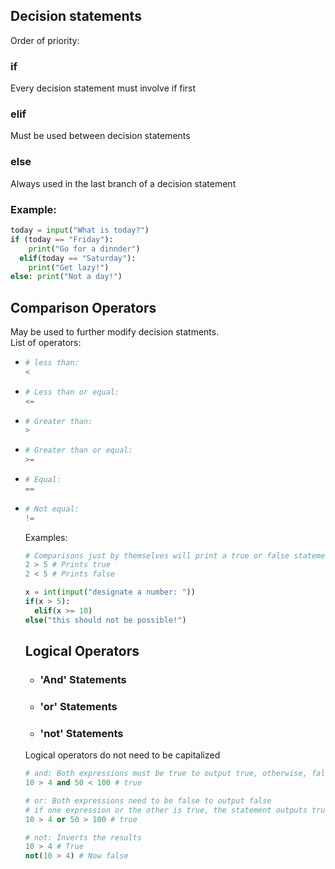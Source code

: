 ## Decision statements   
Order of priority:   
  ### if   
Every decision statement must involve if first
  ### elif   
Must be used between decision statements 
  ### else   
Always used in the last branch of a decision statement   
### Example:
``` python
today = input("What is today?")
if (today == "Friday"):
    print("Go for a dinnder")
  elif(today == "Saturday"):
    print("Get lazy!")
else: print("Not a day!")
```
## Comparison Operators
May be used to further modify decision statments.   
List of operators:   
* ```python
  # less than:
  <
  ```
* ```python
  # Less than or equal:
  <=
  ```
* ``` python
  # Greater than:
  >
  ```
* ``` python
  # Greater than or equal:
  >= 
  ```

* ```python
  # Equal:
  == 
  ```
* ``` python
  # Not equal:
  !=
  ```
  Examples:
  ```python
  # Comparisons just by themselves will print a true or false statement on output:
  2 > 5 # Prints true
  2 < 5 # Prints false

  x = int(input("designate a number: "))
  if(x > 5):
    elif(x >= 10)
  else("this should not be possible!")
  ```
  ## Logical Operators
  * ### 'And' Statements
  * ### 'or' Statements
  * ### 'not' Statements
  Logical operators do not need to be capitalized
  ``` python
  # and: Both expressions must be true to output true, otherwise, false...
  10 > 4 and 50 < 100 # true

  # or: Both expressions need to be false to output false
  # if one expression or the other is true, the statement outputs true...
  10 > 4 or 50 > 100 # true

  # not: Inverts the results
  10 > 4 # True
  not(10 > 4) # Now false
  ```
